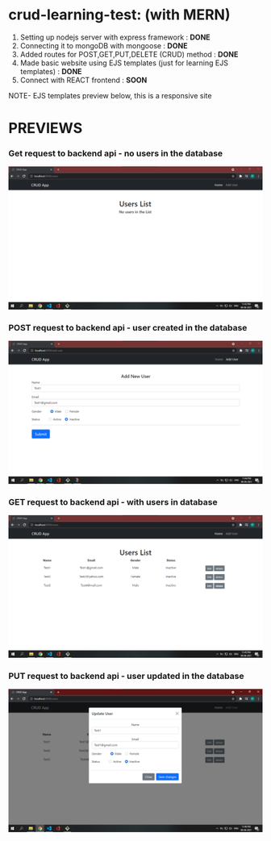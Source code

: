 # crud-learning-test: (with MERN)

1. Setting up nodejs server with express framework : **DONE**      
2. Connecting it to mongoDB with mongoose : **DONE**    
3. Added routes for POST,GET,PUT,DELETE (CRUD) method : **DONE**        
4. Made basic website using EJS templates (just for learning EJS templates) : **DONE**             
5. Connect with REACT frontend : **SOON**       

NOTE- EJS templates preview below, this is a responsive site
# PREVIEWS   
### Get request to backend api - no users in the database

![Image of empty user list](https://github.com/AbhinavMV/crud-learning-test/blob/main/preview/preview1.png)

### POST request to backend api - user created in the database

![Image of empty user list](https://github.com/AbhinavMV/crud-learning-test/blob/main/preview/preview2.png)

### GET request to backend api - with users in database

![Image of empty user list](https://github.com/AbhinavMV/crud-learning-test/blob/main/preview/preview3.png)

### PUT request to backend api - user updated in the database

![Image of empty user list](https://github.com/AbhinavMV/crud-learning-test/blob/main/preview/preview4.png)
